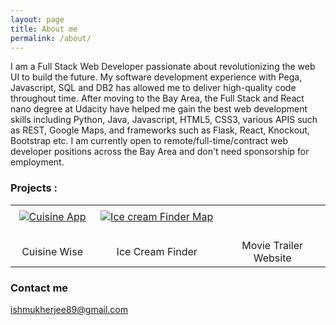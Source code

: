 ```yaml
---
layout: page
title: About me 
permalink: /about/
---
```


 I am a Full Stack Web Developer passionate about revolutionizing the web UI to build the future. My software development experience with Pega, Javascript, SQL and DB2 has allowed me to deliver high-quality code throughout time. After moving to the Bay Area, the Full Stack and React nano degree at Udacity have helped me gain the best web development skills including Python, Java, Javascript, HTML5, CSS3, various APIS such as REST, Google Maps, and frameworks such as Flask, React, Knockout, Bootstrap etc. I am currently open to remote/full-time/contract web developer positions across the Bay Area and don't need sponsorship for employment.
 
 <h3>Projects :</h3>
 
|   	|   	|   	|
|:-:	|:-:	|:-:	|
|   	|   	|   	|
|[![Cuisine App]({{site.url}}/assets/pic.jpg)](https://github.com/Ishani1989/CuisineWise)&nbsp;&nbsp;&nbsp;&nbsp;|[![Ice cream Finder Map]({{site.url}}/assets/ice.png)](https://github.com/Ishani1989/IceCreamFinderMap)&nbsp;&nbsp;&nbsp;&nbsp;|   	|
|   Cuisine Wise 	|   Ice Cream Finder 	|   Movie Trailer Website	|


 

### Contact me

[ishmukherjee89@gmail.com](mailto:ishmukherjee89@gmail.com)